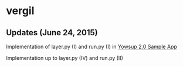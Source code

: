 # vergil

## Updates (June 24, 2015)

Implementation of layer.py (I) and run.py (I) in [Yowsup 2.0 Sample App](https://github.com/tgalal/yowsup/wiki/Yowsup-2.0-Sample-app)

Implementation up to layer.py (IV) and run.py (II)

